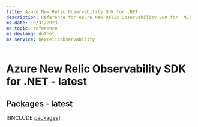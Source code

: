 ```yaml
---
title: Azure New Relic Observability SDK for .NET
description: Reference for Azure New Relic Observability SDK for .NET
ms.date: 10/31/2023
ms.topic: reference
ms.devlang: dotnet
ms.service: newrelicobservability
---
```

# Azure New Relic Observability SDK for .NET - latest
## Packages - latest
[!INCLUDE [packages](new-relic-observability-index.md)]